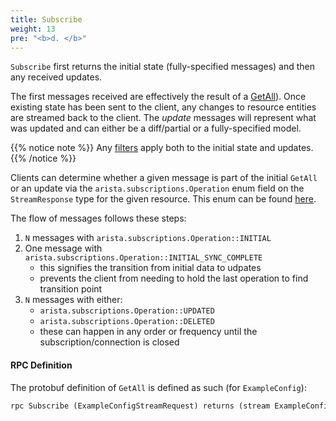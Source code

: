 ```yaml
---
title: Subscribe
weight: 13
pre: "<b>d. </b>"
---
```


`Subscribe` first returns the initial state (fully-specified messages) and then any received updates.

The first messages received are effectively the result of a [GetAll](/cloudvision-apis/rpcs/getall)).
Once existing state has been sent to the client, any changes to resource entities are streamed back to the client. The
_update_ messages will represent what was updated and can either be a diff/partial or a fully-specified model.

{{% notice note %}}
Any [filters](/cloudvision-apis/rpcs/filtering) apply both to the initial state and updates.
{{% /notice %}}

Clients can determine whether a given message is part of the initial `GetAll` or an update via the
`arista.subscriptions.Operation` enum field on the `StreamResponse` type for the given resource. This enum can
be found [here](https://github.com/aristanetworks/cloudvision-apis/blob/trunk/arista/subscriptions/subscriptions.proto).

The flow of messages follows these steps:

1. `N` messages with `arista.subscriptions.Operation::INITIAL`
2. One message with `arista.subscriptions.Operation::INITIAL_SYNC_COMPLETE`
    - this signifies the transition from initial data to udpates
    - prevents the client from needing to hold the last operation to find transition point
3. `N` messages with either:
    - `arista.subscriptions.Operation::UPDATED`
    - `arista.subscriptions.Operation::DELETED`
    - these can happen in any order or frequency until the subscription/connection is closed



#### RPC Definition

The protobuf definition of `GetAll` is defined as such (for `ExampleConfig`):

```protobuf
rpc Subscribe (ExampleConfigStreamRequest) returns (stream ExampleConfigStreamResponse);
```
